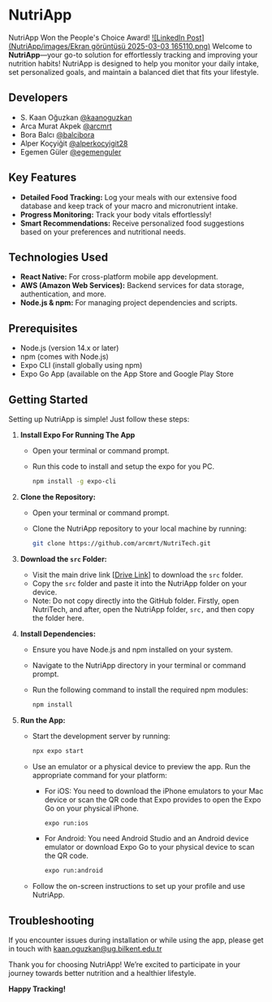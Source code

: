 # NutriApp
NutriApp Won the People's Choice Award!
[![LinkedIn Post](NutriApp/images/Ekran görüntüsü 2025-03-03 165110.png)](https://www.linkedin.com/feed/update/urn:li:activity:7242864478235570176/)
Welcome to **NutriApp**—your go-to solution for effortlessly tracking and improving your nutrition habits! NutriApp is designed to help you monitor your daily intake, set personalized goals, and maintain a balanced diet that fits your lifestyle.

## Developers

- S. Kaan Oğuzkan [@kaanoguzkan](https://github.com/kaanoguzkan)
- Arca Murat Akpek [@arcmrt](https://github.com/arcmrt)
- Bora Balcı [@balcibora](https://github.com/balcibora)
- Alper Koçyiğit [@alperkocyigit28](https://github.com/alperkocyigit28)
- Egemen Güler [@egemenguler](https://github.com/egemenguler)

## Key Features

- **Detailed Food Tracking:** Log your meals with our extensive food database and keep track of your macro and micronutrient intake.
- **Progress Monitoring:** Track your body vitals effortlessly!
- **Smart Recommendations:** Receive personalized food suggestions based on your preferences and nutritional needs.

## Technologies Used

- **React Native:** For cross-platform mobile app development.
- **AWS (Amazon Web Services):** Backend services for data storage, authentication, and more.
- **Node.js & npm:** For managing project dependencies and scripts.

## Prerequisites
- Node.js (version 14.x or later)
- npm (comes with Node.js)
- Expo CLI (install globally using npm)
- Expo Go App (available on the App Store and Google Play Store

## Getting Started

Setting up NutriApp is simple! Just follow these steps:

1. **Install Expo For Running The App**
   - Open your terminal or command prompt.
   - Run this code to install and setup the expo for you PC. 
   
      ```bash
     npm install -g expo-cli

2. **Clone the Repository:** 
   - Open your terminal or command prompt.
   - Clone the NutriApp repository to your local machine by running:
     
     ```bash
     git clone https://github.com/arcmrt/NutriTech.git
   
3. **Download the `src` Folder:** 
   - Visit the main drive link [[Drive Link](https://drive.google.com/drive/folders/1Yw4PsuoV3zHPdqEc-M6FjGfmITjCLgaZ?usp=sharing)] to download the `src` folder.
   - Copy the `src` folder and paste it into the NutriApp folder on your device.
   - Note: Do not copy directly into the GitHub folder. Firstly, open NutriTech, and after, open the NutriApp folder, `src,` and then copy the folder here. 

4. **Install Dependencies:**
   - Ensure you have Node.js and npm installed on your system.
   - Navigate to the NutriApp directory in your terminal or command prompt.
   - Run the following command to install the required npm modules:
     
     ```bash
     npm install
   
5. **Run the App:**
   - Start the development server by running:
     
     ```bash
     npx expo start
     ```
   - Use an emulator or a physical device to preview the app. Run the appropriate command for your platform:
     - For iOS:
       You need to download the iPhone emulators to your Mac device or scan the QR code that Expo provides to open the Expo Go on your physical iPhone. 
    
       ```bash
       expo run:ios
       ```
     - For Android:
       You need Android Studio and an Android device emulator or download Expo Go to your physical device to scan the QR code.
       
       ```bash
       expo run:android
       ```
   - Follow the on-screen instructions to set up your profile and use NutriApp.

## Troubleshooting
If you encounter issues during installation or while using the app, please get in touch with kaan.oguzkan@ug.bilkent.edu.tr

Thank you for choosing NutriApp! We’re excited to participate in your journey towards better nutrition and a healthier lifestyle.

**Happy Tracking!**
